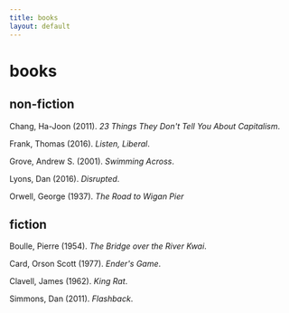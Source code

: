 ```yaml
---
title: books
layout: default
---
```

books
=====

non-fiction
-----------

Chang, Ha-Joon (2011). *23 Things They Don't Tell You About Capitalism*.

Frank, Thomas (2016). *Listen, Liberal*.

Grove, Andrew S. (2001). *Swimming Across*.

Lyons, Dan (2016). *Disrupted*.

Orwell, George (1937). *The Road to Wigan Pier*

fiction
-------

Boulle, Pierre (1954). *The Bridge over the River Kwai*.

Card, Orson Scott (1977). *Ender's Game*.

Clavell, James (1962). *King Rat*.

Simmons, Dan (2011). *Flashback*.
